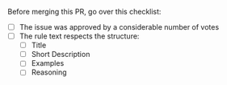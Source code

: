 Before merging this PR, go over this checklist:
- [ ] The issue was approved by a considerable number of votes
- [ ] The rule text respects the structure:
    - [ ] Title
    - [ ] Short Description
    - [ ] Examples
    - [ ] Reasoning
